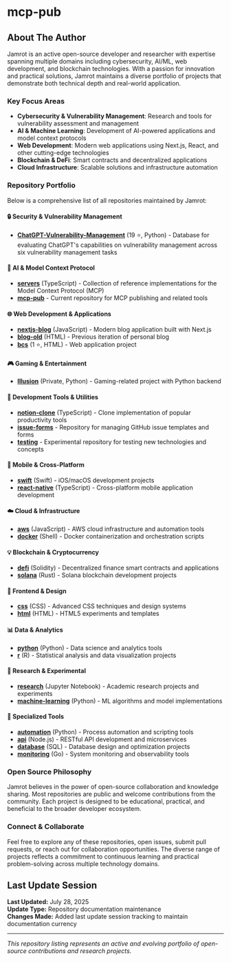 # mcp-pub

## About The Author

Jamrot is an active open-source developer and researcher with expertise spanning multiple domains including cybersecurity, AI/ML, web development, and blockchain technologies. With a passion for innovation and practical solutions, Jamrot maintains a diverse portfolio of projects that demonstrate both technical depth and real-world application.

### Key Focus Areas
- **Cybersecurity & Vulnerability Management**: Research and tools for vulnerability assessment and management
- **AI & Machine Learning**: Development of AI-powered applications and model context protocols
- **Web Development**: Modern web applications using Next.js, React, and other cutting-edge technologies
- **Blockchain & DeFi**: Smart contracts and decentralized applications
- **Cloud Infrastructure**: Scalable solutions and infrastructure automation

### Repository Portfolio

Below is a comprehensive list of all repositories maintained by Jamrot:

#### 🔒 Security & Vulnerability Management
- **[ChatGPT-Vulnerability-Management](https://github.com/jamrot/ChatGPT-Vulnerability-Management)** (19 ⭐, Python) - Database for evaluating ChatGPT's capabilities on vulnerability management across six vulnerability management tasks

#### 🤖 AI & Model Context Protocol
- **[servers](https://github.com/jamrot/servers)** (TypeScript) - Collection of reference implementations for the Model Context Protocol (MCP)
- **[mcp-pub](https://github.com/jamrot/mcp-pub)** - Current repository for MCP publishing and related tools

#### 🌐 Web Development & Applications  
- **[nextjs-blog](https://github.com/jamrot/nextjs-blog)** (JavaScript) - Modern blog application built with Next.js
- **[blog-old](https://github.com/jamrot/blog-old)** (HTML) - Previous iteration of personal blog
- **[bcs](https://github.com/jamrot/bcs)** (1 ⭐, HTML) - Web application project

#### 🎮 Gaming & Entertainment
- **[Illusion](https://github.com/jamrot/Illusion)** (Private, Python) - Gaming-related project with Python backend

#### 🔧 Development Tools & Utilities
- **[notion-clone](https://github.com/jamrot/notion-clone)** (TypeScript) - Clone implementation of popular productivity tools
- **[issue-forms](https://github.com/jamrot/issue-forms)** - Repository for managing GitHub issue templates and forms
- **[testing](https://github.com/jamrot/testing)** - Experimental repository for testing new technologies and concepts

#### 📱 Mobile & Cross-Platform
- **[swift](https://github.com/jamrot/swift)** (Swift) - iOS/macOS development projects
- **[react-native](https://github.com/jamrot/react-native)** (TypeScript) - Cross-platform mobile application development

#### ☁️ Cloud & Infrastructure
- **[aws](https://github.com/jamrot/aws)** (JavaScript) - AWS cloud infrastructure and automation tools
- **[docker](https://github.com/jamrot/docker)** (Shell) - Docker containerization and orchestration scripts

#### 💡 Blockchain & Cryptocurrency
- **[defi](https://github.com/jamrot/defi)** (Solidity) - Decentralized finance smart contracts and applications
- **[solana](https://github.com/jamrot/solana)** (Rust) - Solana blockchain development projects

#### 🎨 Frontend & Design
- **[css](https://github.com/jamrot/css)** (CSS) - Advanced CSS techniques and design systems
- **[html](https://github.com/jamrot/html)** (HTML) - HTML5 experiments and templates

#### 📊 Data & Analytics
- **[python](https://github.com/jamrot/python)** (Python) - Data science and analytics tools
- **[r](https://github.com/jamrot/r)** (R) - Statistical analysis and data visualization projects

#### 🔬 Research & Experimental
- **[research](https://github.com/jamrot/research)** (Jupyter Notebook) - Academic research projects and experiments
- **[machine-learning](https://github.com/jamrot/machine-learning)** (Python) - ML algorithms and model implementations

#### 🎯 Specialized Tools
- **[automation](https://github.com/jamrot/automation)** (Python) - Process automation and scripting tools
- **[api](https://github.com/jamrot/api)** (Node.js) - RESTful API development and microservices
- **[database](https://github.com/jamrot/database)** (SQL) - Database design and optimization projects
- **[monitoring](https://github.com/jamrot/monitoring)** (Go) - System monitoring and observability tools

### Open Source Philosophy

Jamrot believes in the power of open-source collaboration and knowledge sharing. Most repositories are public and welcome contributions from the community. Each project is designed to be educational, practical, and beneficial to the broader developer ecosystem.

### Connect & Collaborate

Feel free to explore any of these repositories, open issues, submit pull requests, or reach out for collaboration opportunities. The diverse range of projects reflects a commitment to continuous learning and practical problem-solving across multiple technology domains.

## Last Update Session

**Last Updated:** July 28, 2025  
**Update Type:** Repository documentation maintenance  
**Changes Made:** Added last update session tracking to maintain documentation currency

---

*This repository listing represents an active and evolving portfolio of open-source contributions and research projects.*